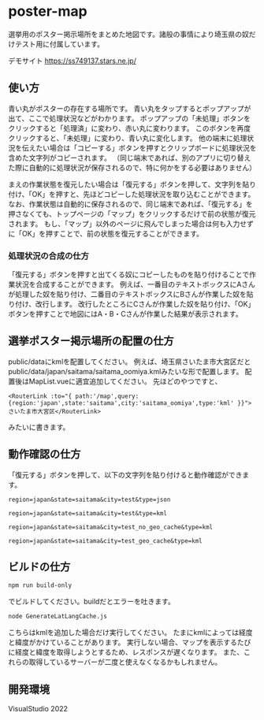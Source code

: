 # poster-map

選挙用のポスター掲示場所をまとめた地図です。諸般の事情により埼玉県の奴だけテスト用に付属しています。

デモサイト
https://ss749137.stars.ne.jp/

## 使い方

青い丸がポスターの存在する場所です。
青い丸をタップするとポップアップが出て、ここで処理状況などがわかります。
ポップアップの「未処理」ボタンをクリックすると「処理済」に変わり、赤い丸に変わります。
このボタンを再度クリックすると、「未処理」に変わり、青い丸に変化します。
他の端末に処理状況を伝えたい場合は「コピーする」ボタンを押すとクリップボードに処理状況を含めた文字列がコピーされます。
（同じ端末であれば、別のアプリに切り替えた際に自動的に処理状況が保存されるので、特に何かをする必要はありません）

まえの作業状態を復元したい場合は「復元する」ボタンを押して、文字列を貼り付け、「OK」を押すと、先ほどコピーした処理状況を取り込むことができます。
なお、作業状態は自動的に保存されるので、同じ端末であれば、「復元する」を押さなくても、トップページの「マップ」をクリックするだけで前の状態が復元されます。
もし、「マップ」以外のページに飛んでしまった場合は何も入力せずに「OK」を押すことで、前の状態を復元することができます。

### 処理状況の合成の仕方

「復元する」ボタンを押すと出てくる奴にコピーしたものを貼り付けることで作業状況を合成することができます。
例えば、一番目のテキストボックスにAさんが処理した奴を貼り付け、二番目のテキストボックスにBさんが作業した奴を貼り付け、改行します。
改行したところにCさんが作業した奴を貼り付け、「OK」ボタンを押すことで地図にはA・B・Cさんが作業した結果が表示されます。

## 選挙ポスター掲示場所の配置の仕方

public/dataにkmlを配置してください。
例えば、埼玉県さいたま市大宮区だとpublic/data/japan/saitama/saitama_oomiya.kmlみたいな形で配置します。
配置後はMapList.vueに適宜追加してください。
先ほどのやつですと、

```
<RouterLink :to="{ path:'/map',query:{region:'japan',state:'saitama',city:'saitama_oomiya',type:'kml' }}">さいたま市大宮区</RouterLink>
```

みたいに書きます。

## 動作確認の仕方

「復元する」ボタンを押して、以下の文字列を貼り付けると動作確認ができます。

```
region=japan&state=saitama&city=test&type=json
```

```
region=japan&state=saitama&city=test&type=kml
```

```
region=japan&state=saitama&city=test_no_geo_cache&type=kml
```

```
region=japan&state=saitama&city=test_geo_cache&type=kml
```

## ビルドの仕方

```sh
npm run build-only
```

でビルドしてください。buildだとエラーを吐きます。

```sh
node GenerateLatLangCache.js
```

こちらはkmlを追加した場合だけ実行してください。
たまにkmlによっては経度と緯度がかけていることがあります。
実行しない場合、マップを表示するたびに経度と緯度を取得しようとするため、レスポンスが遅くなります。
また、これらの取得しているサーバーが二度と使えなくなるかもしれません。

## 開発環境

VisualStudio 2022
